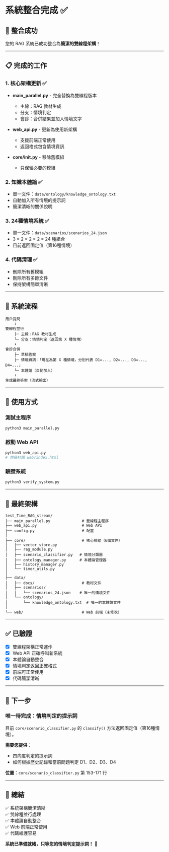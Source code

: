 # 系統整合完成 ✅

## 🎉 整合成功

您的 RAG 系統已成功整合為**簡潔的雙線程架構**！

---

## 📋 完成的工作

### 1. **核心架構更新** ✅

- **main_parallel.py** - 完全替換為雙線程版本
  - 主線：RAG 教材生成
  - 分支：情境判定
  - 會診：合併結果並加入情境文字

- **web_api.py** - 更新為使用新架構
  - 支援前端正常使用
  - 返回格式包含情境資訊

- **core/__init__.py** - 移除舊模組
  - 只保留必要的模組

### 2. **知識本體論** ✅

- 單一文件：`data/ontology/knowledge_ontology.txt`
- 自動加入所有情境的提示詞
- 簡潔清晰的關係說明

### 3. **24種情境系統** ✅

- 單一文件：`data/scenarios/scenarios_24.json`
- 3 × 2 × 2 × 2 = 24 種組合
- 目前返回固定值（第16種情境）

### 4. **代碼清理** ✅

- 刪除所有舊模組
- 刪除所有多餘文件
- 保持架構簡單清晰

---

## 🎯 系統流程

```
用戶提問
    ↓
雙線程並行
    ├─ 主線：RAG 教材生成
    └─ 分支：情境判定（返回第 X 種情境）
    ↓
會診合併
    ├─ 草稿答案
    ├─ 情境資訊：「現在為第 X 種情境，分別代表 D1=..., D2=..., D3=..., D4=...」
    └─ 本體論（自動加入）
    ↓
生成最終答案（流式輸出）
```

---

## 🚀 使用方式

### 測試主程序
```bash
python3 main_parallel.py
```

### 啟動 Web API
```bash
python3 web_api.py
# 然後打開 web/index.html
```

### 驗證系統
```bash
python3 verify_system.py
```

---

## 📁 最終架構

```
test_Time_RAG_stream/
├── main_parallel.py              # 雙線程主程序
├── web_api.py                    # Web API
├── config.py                     # 配置
│
├── core/                         # 核心模組（6個文件）
│   ├── vector_store.py
│   ├── rag_module.py
│   ├── scenario_classifier.py   # 情境分類器
│   ├── ontology_manager.py      # 本體論管理器
│   ├── history_manager.py
│   └── timer_utils.py
│
├── data/
│   ├── docs/                     # 教材文件
│   ├── scenarios/
│   │   └── scenarios_24.json    # 唯一的情境文件
│   └── ontology/
│       └── knowledge_ontology.txt  # 唯一的本體論文件
│
└── web/                          # Web 前端（未修改）
```

---

## ✅ 已驗證

- [x] 雙線程架構正常運作
- [x] Web API 正確呼叫新系統
- [x] 本體論自動整合
- [x] 情境判定返回正確格式
- [x] 前端可正常使用
- [x] 代碼簡潔清晰

---

## 📝 下一步

### 唯一待完成：情境判定的提示詞

目前 `core/scenario_classifier.py` 的 `classify()` 方法返回固定值（第16種情境）。

**需要您提供**：
- 四向度判定的提示詞
- 如何根據歷史記錄和當前問題判定 D1、D2、D3、D4

**位置**：`core/scenario_classifier.py` 第 153-171 行

---

## 🎊 總結

✅ 系統架構簡潔清晰  
✅ 雙線程並行處理  
✅ 本體論自動整合  
✅ Web 前端正常使用  
✅ 代碼維護容易  

**系統已準備就緒，只等您的情境判定提示詞！** 🚀
